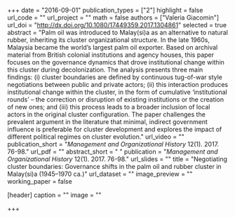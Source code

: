 +++
date = "2016-09-01"
publication_types = ["2"]
highlight = false
url_code = ""
url_project = ""
math = false
authors = ["Valeria Giacomin"]
url_doi = "http://dx.doi.org/10.1080/17449359.2017.1304861"
selected = true
abstract = "Palm oil was introduced to Malay(si)a as an alternative to natural rubber, inheriting its cluster organizational structure. In the late 1960s, Malaysia became the world’s largest palm oil exporter. Based on archival material from British colonial institutions and agency houses, this paper focuses on the governance dynamics that drove institutional change within this cluster during decolonization. The analysis presents three main findings: (i) cluster boundaries are defined by continuous tug-of-war style negotiations between public and private actors; (ii) this interaction produces institutional change within the cluster, in the form of cumulative ‘institutional rounds’ – the correction or disruption of existing institutions or the creation of new ones; and (iii) this process leads to a broader inclusion of local actors in the original cluster configuration. The paper challenges the prevalent argument in the literature that minimal, indirect government influence is preferable for cluster development and explores the impact of different political regimes on cluster evolution."
url_video = ""
publication_short = "*Management and Organizational History* 12(1). 2017. 76-98."
url_pdf = ""
abstract_short = " "
publication = "*Management and Organizational History* 12(1). 2017. 76-98."
url_slides = ""
title = "Negotiating cluster boundaries: Governance shifts in the palm oil and rubber cluster in Malay(si)a (1945–1970 ca.)"
url_dataset = ""
image_preview = ""
working_paper = false

[header]
  caption = ""
  image = ""

+++
